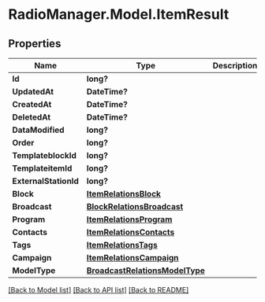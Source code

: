 # RadioManager.Model.ItemResult
## Properties

Name | Type | Description | Notes
------------ | ------------- | ------------- | -------------
**Id** | **long?** |  | [optional] 
**UpdatedAt** | **DateTime?** |  | [optional] 
**CreatedAt** | **DateTime?** |  | [optional] 
**DeletedAt** | **DateTime?** |  | [optional] 
**DataModified** | **long?** |  | [optional] 
**Order** | **long?** |  | [optional] 
**TemplateblockId** | **long?** |  | [optional] 
**TemplateitemId** | **long?** |  | [optional] 
**ExternalStationId** | **long?** |  | [optional] 
**Block** | [**ItemRelationsBlock**](ItemRelationsBlock.md) |  | [optional] 
**Broadcast** | [**BlockRelationsBroadcast**](BlockRelationsBroadcast.md) |  | [optional] 
**Program** | [**ItemRelationsProgram**](ItemRelationsProgram.md) |  | [optional] 
**Contacts** | [**ItemRelationsContacts**](ItemRelationsContacts.md) |  | [optional] 
**Tags** | [**ItemRelationsTags**](ItemRelationsTags.md) |  | [optional] 
**Campaign** | [**ItemRelationsCampaign**](ItemRelationsCampaign.md) |  | [optional] 
**ModelType** | [**BroadcastRelationsModelType**](BroadcastRelationsModelType.md) |  | [optional] 

[[Back to Model list]](../README.md#documentation-for-models) [[Back to API list]](../README.md#documentation-for-api-endpoints) [[Back to README]](../README.md)

